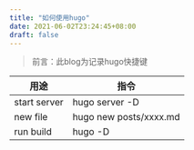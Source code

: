 ```yaml
---
title: "如何使用hugo"
date: 2021-06-02T23:24:45+08:00
draft: false
---
```

> 前言：此blog为记录hugo快捷键
<!--more-->
| 用途 | 指令 |
|-|-|
|start server|hugo server -D|
|new file|hugo new posts/xxxx.md|
|run build|hugo -D|